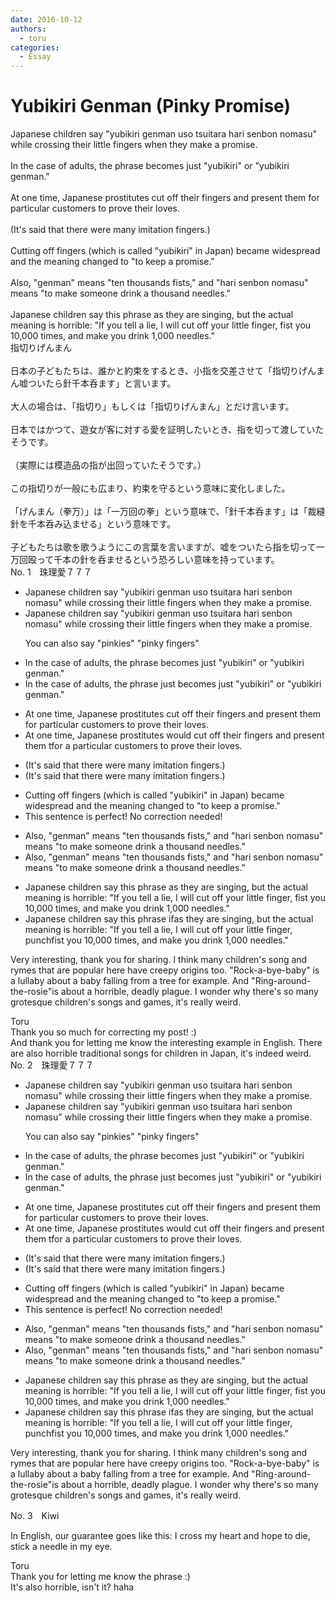 ```yaml
---
date: 2016-10-12
authors:
  - toru
categories:
  - Essay
---
```


<h1 id="subject_show">Yubikiri Genman (Pinky Promise)</h1>
<div class="date" hidden>Oct 12, 2016 00:01</div>
<div id="post"><div id="body_show_ori">
Japanese children say "yubikiri genman uso tsuitara hari senbon nomasu" while crossing their little fingers when they make a promise.<br/><br/>In the case of adults, the phrase becomes just "yubikiri" or "yubikiri genman."<br/><br/>At one time, Japanese prostitutes cut off their fingers and present them for particular customers to prove their loves.<br/><br/>(It's said that there were many imitation fingers.)<br/><br/>Cutting off fingers (which is called "yubikiri" in Japan)  became widespread and the meaning changed to "to keep a promise."<br/><br/>Also, "genman" means "ten thousands fists," and "hari senbon nomasu" means "to make someone drink a thousand needles."<br/><br/>Japanese children say this phrase as they are singing, but the actual meaning is horrible: "If you tell a lie, I will cut off your little finger, fist you 10,000 times, and make you drink 1,000 needles."
</div></div>

<!-- more -->

<div id="post_ja"><div id="body_show_mo">
指切りげんまん<br/><br/>日本の子どもたちは、誰かと約束をするとき、小指を交差させて「指切りげんまん嘘ついたら針千本呑ます」と言います。<br/><br/>大人の場合は、「指切り」もしくは「指切りげんまん」とだけ言います。<br/><br/>日本ではかつて、遊女が客に対する愛を証明したいとき、指を切って渡していたそうです。<br/><br/>（実際には模造品の指が出回っていたそうです。）<br/><br/>この指切りが一般にも広まり、約束を守るという意味に変化しました。<br/><br/>「げんまん（拳万）」は「一万回の拳」という意味で、「針千本呑ます」は「裁縫針を千本呑み込ませる」という意味です。<br/><br/>子どもたちは歌を歌うようにこの言葉を言いますが、嘘をついたら指を切って一万回殴って千本の針を呑ませるという恐ろしい意味を持っています。
</div></div>
<div id="block"><div class="first_name"> No. 1　<span class="just_name">珠理愛７７７</span></div><div id="block2">
<ul class="correction_field">
<li class="incorrect">Japanese children say "yubikiri genman uso tsuitara hari senbon nomasu" while crossing their little fingers when they make a promise.</li>
<li class="corrected correct">
Japanese children say "yubikiri genman uso tsuitara hari senbon nomasu" while crossing their little fingers when they make a promise.
<p class="correction_comment">You can also say "pinkies" "pinky fingers"</p>
</li>
</ul>
<ul class="correction_field">
<li class="incorrect">In the case of adults, the phrase becomes just "yubikiri" or "yubikiri genman."</li>
<li class="corrected correct">
In the case of adults, the phrase <span class="f_red">just </span>becomes <span class="f_gray"><span class="sline">just </span></span>"yubikiri" or "yubikiri genman."
</li>
</ul>
<ul class="correction_field">
<li class="incorrect">At one time, Japanese prostitutes cut off their fingers and present them for particular customers to prove their loves.</li>
<li class="corrected correct">
At one time, Japanese prostitutes <span class="f_red">would </span>cut off their fingers and present them <span class="f_red">t</span><span class="f_gray"><span class="sline">f</span></span>o<span class="f_gray"><span class="sline">r</span></span> <span class="f_red">a </span>particular customer<span class="f_gray"><span class="sline">s</span></span> to prove their love<span class="f_gray"><span class="sline">s</span></span>.
</li>
</ul>
<ul class="correction_field">
<li class="incorrect">(It's said that there were many imitation fingers.)</li>
<li class="corrected correct">
(It's said that there were many imitation fingers.)
</li>
</ul>
<ul class="correction_field">
<li class="incorrect">Cutting off fingers (which is called "yubikiri" in Japan)  became widespread and the meaning changed to "to keep a promise."</li>
<li class="corrected perfect">This sentence is perfect! No correction needed!</li>
</ul>
<ul class="correction_field">
<li class="incorrect">Also, "genman" means "ten thousands fists," and "hari senbon nomasu" means "to make someone drink a thousand needles."</li>
<li class="corrected correct">
Also, "genman" means "ten thousand<span class="f_gray"><span class="sline">s</span></span> fists," and "hari senbon nomasu" means "to make someone drink a thousand needles."
</li>
</ul>
<ul class="correction_field">
<li class="incorrect">Japanese children say this phrase as they are singing, but the actual meaning is horrible: "If you tell a lie, I will cut off your little finger, fist you 10,000 times, and make you drink 1,000 needles."</li>
<li class="corrected correct">
Japanese children say this phrase <span class="f_red">if</span><span class="f_gray"><span class="sline">as</span></span> they are singing, but the actual meaning is horrible: "If you tell a lie, I will cut off your little finger, <span class="f_red">punch</span><span class="f_gray"><span class="sline">fist</span></span> you 10,000 times, and make you drink 1,000 needles."
</li>
</ul>
<p class="comment_small">
 Very interesting, thank you for sharing. I think many children's song and rymes that are popular here have creepy origins too. "Rock-a-bye-baby" is a lullaby about a baby falling from a tree for example. And "Ring-around-the-rosie"is about a horrible, deadly plague. I wonder why there's so many grotesque children's songs and games, it's really weird.
</p>

</div><div class="name"><span class="just_name">Toru</span><br>
Thank you so much for correcting my post! :)<br/>And thank you for letting me know the interesting example in English. There are also horrible traditional songs for children in Japan, it's indeed weird.
</div>
</div>
<div id="block"><div class="first_name"> No. 2　<span class="just_name">珠理愛７７７</span></div><div id="block2">
<ul class="correction_field">
<li class="incorrect">Japanese children say "yubikiri genman uso tsuitara hari senbon nomasu" while crossing their little fingers when they make a promise.</li>
<li class="corrected correct">
Japanese children say "yubikiri genman uso tsuitara hari senbon nomasu" while crossing their little fingers when they make a promise.
<p class="correction_comment">You can also say "pinkies" "pinky fingers"</p>
</li>
</ul>
<ul class="correction_field">
<li class="incorrect">In the case of adults, the phrase becomes just "yubikiri" or "yubikiri genman."</li>
<li class="corrected correct">
In the case of adults, the phrase <span class="f_red">just </span>becomes <span class="f_gray"><span class="sline">just </span></span>"yubikiri" or "yubikiri genman."
</li>
</ul>
<ul class="correction_field">
<li class="incorrect">At one time, Japanese prostitutes cut off their fingers and present them for particular customers to prove their loves.</li>
<li class="corrected correct">
At one time, Japanese prostitutes <span class="f_red">would </span>cut off their fingers and present them <span class="f_red">t</span><span class="f_gray"><span class="sline">f</span></span>o<span class="f_gray"><span class="sline">r</span></span> <span class="f_red">a </span>particular customer<span class="f_gray"><span class="sline">s</span></span> to prove their love<span class="f_gray"><span class="sline">s</span></span>.
</li>
</ul>
<ul class="correction_field">
<li class="incorrect">(It's said that there were many imitation fingers.)</li>
<li class="corrected correct">
(It's said that there were many imitation fingers.)
</li>
</ul>
<ul class="correction_field">
<li class="incorrect">Cutting off fingers (which is called "yubikiri" in Japan)  became widespread and the meaning changed to "to keep a promise."</li>
<li class="corrected perfect">This sentence is perfect! No correction needed!</li>
</ul>
<ul class="correction_field">
<li class="incorrect">Also, "genman" means "ten thousands fists," and "hari senbon nomasu" means "to make someone drink a thousand needles."</li>
<li class="corrected correct">
Also, "genman" means "ten thousand<span class="f_gray"><span class="sline">s</span></span> fists," and "hari senbon nomasu" means "to make someone drink a thousand needles."
</li>
</ul>
<ul class="correction_field">
<li class="incorrect">Japanese children say this phrase as they are singing, but the actual meaning is horrible: "If you tell a lie, I will cut off your little finger, fist you 10,000 times, and make you drink 1,000 needles."</li>
<li class="corrected correct">
Japanese children say this phrase <span class="f_red">if</span><span class="f_gray"><span class="sline">as</span></span> they are singing, but the actual meaning is horrible: "If you tell a lie, I will cut off your little finger, <span class="f_red">punch</span><span class="f_gray"><span class="sline">fist</span></span> you 10,000 times, and make you drink 1,000 needles."
</li>
</ul>
<p class="comment_small">
 Very interesting, thank you for sharing. I think many children's song and rymes that are popular here have creepy origins too. "Rock-a-bye-baby" is a lullaby about a baby falling from a tree for example. And "Ring-around-the-rosie"is about a horrible, deadly plague. I wonder why there's so many grotesque children's songs and games, it's really weird.
</p>

</div></div>
<div id="block"><div class="first_name"> No. 3　<span class="just_name">Kiwi</span></div><div id="block2">
<p class="comment_small">
 In English, our guarantee goes like this: I cross my heart and hope to die, stick a needle in my eye.
</p>

</div><div class="name"><span class="just_name">Toru</span><br>
Thank you for letting me know the phrase :)<br/>It's also horrible, isn't it? haha
</div>
</div>
